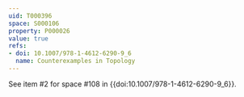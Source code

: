 ```yaml
---
uid: T000396
space: S000106
property: P000026
value: true
refs:
- doi: 10.1007/978-1-4612-6290-9_6
  name: Counterexamples in Topology
---
```


See item #2 for space #108 in {{doi:10.1007/978-1-4612-6290-9_6}}.
